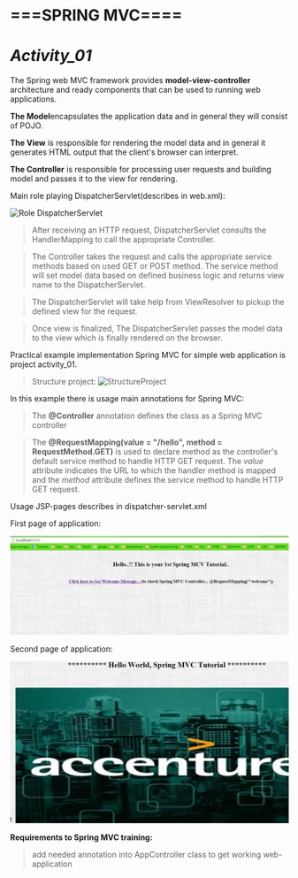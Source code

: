 ===SPRING MVC====
====================================================================

*Activity_01*
============================================================================
The Spring web MVC framework provides 
                     **model-view-controller** 
architecture and ready components that can be used to running web applications.

**The Model**encapsulates the application data 
and in general they will consist of POJO.

**The View** is responsible for rendering the model data 
and in general it generates HTML output that the client's browser 
can interpret.

**The Controller** is responsible for processing user requests 
and building model and passes it to the view for rendering.

Main role playing DispatcherServlet(describes in web.xml):

![Role DispatcherServlet](http://www.tutorialspoint.com/spring/images/spring_dispatcherservlet.png)

>After receiving an HTTP request, DispatcherServlet consults the HandlerMapping to call the appropriate Controller.

>The Controller takes the request and calls the appropriate service methods based on used GET or POST method. The service method will set model data based on defined business logic and returns view name to the DispatcherServlet.

>The DispatcherServlet will take help from ViewResolver to pickup the defined view for the request.

>Once view is finalized, The DispatcherServlet passes the model data to the view which is finally rendered on the browser.

Practical example implementation Spring MVC for simple web application is project activity_01.
 
>Structure project:
![StructureProject](/ProjectStructure.png)

In this example there is usage main annotations for Spring MVC:

>The **@Controller** annotation defines the class as a Spring MVC controller

>The **@RequestMapping(value = "/hello", method = RequestMethod.GET)** is used 
to declare method as the controller's default service method to handle HTTP GET request. 
The *value* attribute indicates the URL to which the handler method is mapped 
and the *method* attribute defines the service method to handle HTTP GET request. 


Usage JSP-pages describes in dispatcher-servlet.xml 

First page of application:

![index.jsp](/index.png)

Second page of application:

![welcom.jsp](/Welcome.png)

**Requirements to Spring MVC training:**

>add needed annotation into AppController class 
to get working web-application




 
 
 